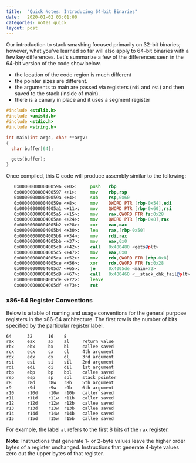 ```yaml
---
title:  "Quick Notes: Introducing 64-bit Binaries"
date:   2020-01-02 03:01:00
categories: notes quick
layout: post
---
```


Our introduction to stack smashing focused primarily on 32-bit binaries;
however, what you've learned so far will also apply to 64-bit binaries with a
few key differences.  Let's summarize a few of the differences seen in the
64-bit version of the code show below.
 - the location of the code region is much different
 - the pointer sizes are different.
 - the arguments to main are passed via registers (`rdi` and `rsi`) and then
   saved to the stack (inside of main).
 - there is a canary in place and it uses a segment register


```c
#include <stdlib.h>
#include <unistd.h>
#include <stdio.h>
#include <string.h>

int main(int argc, char **argv)
{
  char buffer[64];

  gets(buffer);
}
```

Once compiled, this C code will produce assembly similar to the following:

```asm
   0x0000000000400596 <+0>:     push   rbp
   0x0000000000400597 <+1>:     mov    rbp,rsp
   0x000000000040059a <+4>:     sub    rsp,0x60
   0x000000000040059e <+8>:     mov    DWORD PTR [rbp-0x54],edi
   0x00000000004005a1 <+11>:    mov    QWORD PTR [rbp-0x60],rsi
   0x00000000004005a5 <+15>:    mov    rax,QWORD PTR fs:0x28
   0x00000000004005ae <+24>:    mov    QWORD PTR [rbp-0x8],rax
   0x00000000004005b2 <+28>:    xor    eax,eax
   0x00000000004005b4 <+30>:    lea    rax,[rbp-0x50]
   0x00000000004005b8 <+34>:    mov    rdi,rax
   0x00000000004005bb <+37>:    mov    eax,0x0
   0x00000000004005c0 <+42>:    call   0x400480 <gets@plt>
   0x00000000004005c5 <+47>:    mov    eax,0x0
   0x00000000004005ca <+52>:    mov    rdx,QWORD PTR [rbp-0x8]
   0x00000000004005ce <+56>:    xor    rdx,QWORD PTR fs:0x28
   0x00000000004005d7 <+65>:    je     0x4005de <main+72>
   0x00000000004005d9 <+67>:    call   0x400460 <__stack_chk_fail@plt>
   0x00000000004005de <+72>:    leave
   0x00000000004005df <+73>:    ret
```


### x86-64 Register Conventions

Below is a table of naming and usage conventions for the general purpose
registers in the x86-64 architecture. The first row is the number of bits
specified by  the particular register label.  


```
64      32      16    8 
rax     eax     ax    al     return value
rbx     ebx     bx    bl     callee saved 
rcx     ecx     cx    cl     4th argument 
rdx     edx     dx    dl     3rd argument
rsi     esi     si    sil    2nd argument
rdi     edi     di    dil    1st argument 
rbp     ebp     bp    bpl    callee saved 
rsp     esp     sp    spl    stack pointer 
r8      r8d     r8w   r8b    5th argument 
r9      r9d     r9w   r9b    6th argument 
r10     r10d    r10w  r10b   caller saved 
r11     r11d    r11w  r11b   caller saved 
r12     r12d    r12w  r12b   callee saved 
r13     r13d    r13w  r13b   callee saved 
r14     r14d    r14w  r14b   callee saved 
r15     r15d    r15w  r15b   callee saved 
```

For example, the label `al` refers to the first 8 bits of the `rax` register.

**Note:** Instructions that generate 1- or 2-byte values leave the higher order
bytes of a register unchanged. Instructions that generate 4-byte values zero
out the upper bytes of that register.


